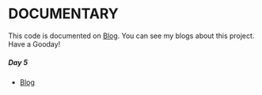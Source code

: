 # DOCUMENTARY

This code is documented on [Blog](https://dev.to/parthk57). You can see my blogs about this project.
Have a Gooday!

##### Day 5
- [Blog](https://dev.to/parthk57/blog-website-1k25)